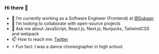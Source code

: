 ### Hi there 👋

- 🔭 I’m currently working as a Software Engineer (Frontend) at [@Dukaan](https://mydukaan.io/)
- 👯 I’m looking to collaborate with open-source projects
- 💬 Ask me about JavaScript, React.js, Next.js, Nunjucks, TailwindCSS and webpack
- 📫 How to reach me: [Twitter](https://twitter.com/iarjunbharti)
- ⚡ Fun fact: I was a dance choreographer in high school


